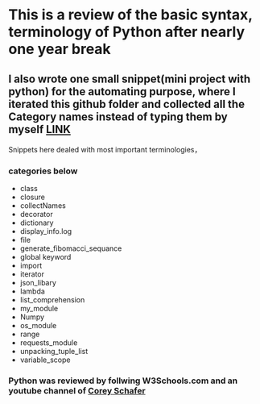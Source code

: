 # This is a review of the basic syntax, terminology of Python after nearly one year break

## I also wrote one small snippet(mini project with python) for the automating purpose, where I iterated this github folder and collected all the Category names instead of typing them by myself [LINK](https://github.com/TecJoJo/python_code_experiments/blob/main/collectNames.py)

Snippets here dealed with most important terminologies， 

### categories below 
* class
* closure
* collectNames
* decorator
* dictionary
* display_info.log
* file
* generate_fibomacci_sequance
* global keyword
* import
* iterator
* json_libary
* lambda
* list_comprehension
* my_module
* Numpy
* os_module
* range
* requests_module
* unpacking_tuple_list
* variable_scope

### Python was reviewed by follwing W3Schools.com and an youtube channel of [Corey Schafer](https://www.youtube.com/@coreyms)